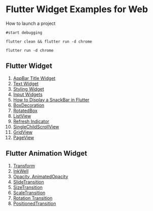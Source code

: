 # Flutter Widget Examples for Web

How to launch a project

`#start debugging`

`flutter clean && flutter run -d chrome`

`flutter run -d chrome`

## Flutter Widget
1. [AppBar Title Widget](projects/widgets/w01_appbar_title_widget)
2. [Text Widget](projects/widgets/w02_text_widget)
3. [Styling Widget](projects/widgets/w03_style_widget)
4. [Input Widgets](projects/widgets/w04_input_widgets)
5. [How to Display a SnackBar in Flutter](projects/widgets/w05_snackBar)
6. [BoxDecoration](projects/widgets/w06_boxDecoration)
7. [RotatedBox](projects/widgets/w07_rotatedBox)
8. [ListView](projects/widgets/w08_listView)
9. [Refresh Indicator](projects/widgets/w09_refreshIndicator)
10. [SingleChildScrollView](projects/widgets/w10_singleChildScrollView)
11. [GridView](projects/widgets/w11_GridView)
12. [PageView](projects/widgets/w12_PageView)

## Flutter Animation Widget
1. [Transform](projects/animation%20widgets/aw01_Transform)
2. [InkWell](projects/animation%20widgets/aw02_InkWell)
3. [Opacity, AnimatedOpacity](projects/animation%20widgets/aw03_Opacity)
4. [SlideTransition](projects/animation%20widgets/aw04_SlideTransition)
5. [SizeTransition](projects/animation%20widgets/aw05_SizeTransition)
6. [ScaleTransition](projects/animation%20widgets/aw06_ScaleTransition)
7. [Rotation Transition](projects/animation%20widgets/aw07_RotationTransition)
8. [PositionedTransition](projects/animation%20widgets/aw08_PositionedTransition)
